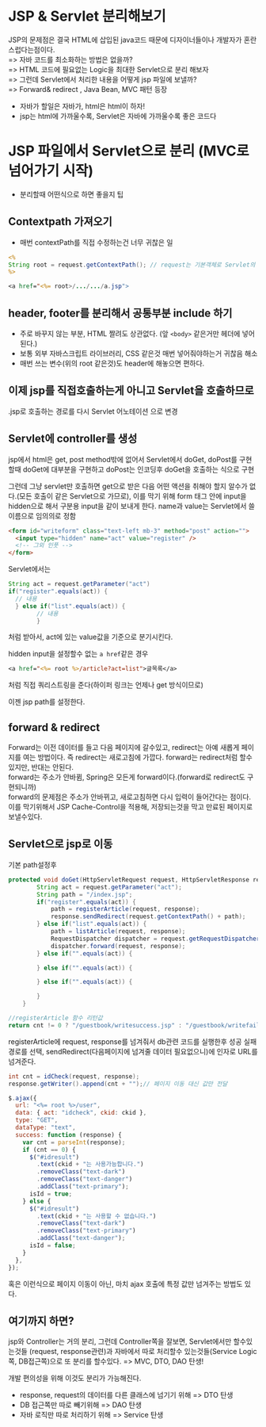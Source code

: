 # JSP & Servlet 분리해보기

JSP의 문제점은 결국 HTML에 삽입된 java코드 때문에 디자이너들이나 개발자가 혼란스럽다는점이다.  
=> 자바 코드를 최소화하는 방법은 없을까?  
=> HTML 코드에 필요없는 Logic을 최대한 Servlet으로 분리 해보자  
=> 그런데 Servlet에서 처리한 내용을 어떻게 jsp 파일에 보낼까?  
=> Forward& redirect , Java Bean, MVC 패턴 등장

- 자바가 할일은 자바가, html은 html이 하자!
- jsp는 html에 가까울수록, Servlet은 자바에 가까울수록 좋은 코드다

# JSP 파일에서 Servlet으로 분리 (MVC로 넘어가기 시작)

- 분리할때 어떤식으로 하면 좋을지 팁

## Contextpath 가져오기

- 매번 contextPath를 직접 수정하는건 너무 귀찮은 일

```jsp
<%
String root = request.getContextPath(); // request는 기본객체로 Servlet의 javax.servlet.http.HttpServletRequest에 있는 getContextPath()를 가져올수있다.
%>

<a href="<%= root>/.../.../a.jsp">
```

## header, footer를 분리해서 공통부분 include 하기

- 주로 바꾸지 않는 부분, HTML 짤려도 상관없다. (앞 `<body>` 같은거만 헤더에 넣어된다.)
- 보통 외부 자바스크립트 라이브러리, CSS 같은것 매번 넣어줘야하는거 귀찮음 해소
- 매번 쓰는 변수(위의 root 같은것)도 header에 해놓으면 편하다.

## 이제 jsp를 직접호출하는게 아니고 Servlet을 호출하므로

.jsp로 호출하는 경로를 다시 Servlet 어노테이션 으로 변경

## Servlet에 controller를 생성

jsp에서 html은 get, post method밖에 없어서 Servlet에서 doGet, doPost를 구현할때 doGet에 대부분을 구현하고 doPost는 인코딩후 doGet을 호출하는 식으로 구현

그런데 그냥 servlet만 호출하면 get으로 받은 다음 어떤 액션을 취해야 할지 알수가 없다.(모든 호출이 같은 Servlet으로 가므로), 이를 막기 위해 form 태그 안에 input을 hidden으로 해서 구분용 input을 같이 보내게 한다. name과 value는 Servlet에서 쓸 이름으로 임의의로 정함

```html
<form id="writeform" class="text-left mb-3" method="post" action="">
  <input type="hidden" name="act" value="register" />
  <!-- 그외 인풋 -->
</form>
```

Servlet에서는

```java
String act = request.getParameter("act")
if("register".equals(act)) {
  // 내용
  } else if("list".equals(act)) {
		// 내용
		}

```

처럼 받아서, act에 있는 value값을 기준으로 분기시킨다.

hidden input을 설정할수 없는 `a href`같은 경우

```jsp
<a href="<%= root %>/article?act=list">글목록</a>
```

처럼 직접 쿼리스트링을 준다(하이퍼 링크는 언제나 get 방식이므로)

이젠 jsp path를 설정한다.

## forward & redirect

Forward는 이전 데이터를 들고 다음 페이지에 갈수있고, redirect는 아예 새롭게 페이지를 여는 방법이다. 즉 redirect는 새로고침에 가깝다.
forward는 redirect처럼 할수 있지만, 반대는 안된다.  
forward는 주소가 안바뀜, Spring은 모든게 forward이다.(forward로 redirect도 구현되니까)  
forward의 문제점은 주소가 안바뀌고, 새로고침하면 다시 입력이 들어간다는 점이다.  
이를 막기위해서 JSP Cache-Control을 적용해, 저장되는것을 막고 만료된 페이지로 보낼수있다.

## Servlet으로 jsp로 이동

기본 path설정후

```java
protected void doGet(HttpServletRequest request, HttpServletResponse response) throws ServletException, IOException {
		String act = request.getParameter("act");
		String path = "/index.jsp";
		if("register".equals(act)) {
			path = registerArticle(request, response);
			response.sendRedirect(request.getContextPath() + path);
		} else if("list".equals(act)) {
			path = listArticle(request, response);
			RequestDispatcher dispatcher = request.getRequestDispatcher(path);
			dispatcher.forward(request, response);
		} else if("".equals(act)) {

		} else if("".equals(act)) {

		} else if("".equals(act)) {

		}
	}

//registerArticle 함수 리턴값
return cnt != 0 ? "/guestbook/writesuccess.jsp" : "/guestbook/writefail.jsp";

```

registerArticle에 request, response를 넘겨줘서 db관련 코드를 실행한후 성공 실패 경로를 선택, sendRedirect(다음페이지에 넘겨줄 데이터 필요없으니)에 인자로 URL를 넘겨준다.

```java
int cnt = idCheck(request, response);
response.getWriter().append(cnt + "");// 페이지 이동 대신 값만 전달
```

```js
$.ajax({
  url: "<%= root %>/user",
  data: { act: "idcheck", ckid: ckid },
  type: "GET",
  dataType: "text",
  success: function (response) {
    var cnt = parseInt(response);
    if (cnt == 0) {
      $("#idresult")
        .text(ckid + "는 사용가능합니다.")
        .removeClass("text-dark")
        .removeClass("text-danger")
        .addClass("text-primary");
      isId = true;
    } else {
      $("#idresult")
        .text(ckid + "는 사용할 수 없습니다.")
        .removeClass("text-dark")
        .removeClass("text-primary")
        .addClass("text-danger");
      isId = false;
    }
  },
});
```

혹은 이런식으로 페이지 이동이 아닌, 마치 ajax 호출에 특정 값만 넘겨주는 방법도 있다.

## 여기까지 하면?

jsp와 Controller는 거의 분리, 그런데 Controller쪽을 잘보면, Servlet에서만 할수있는것들 (request, response관련)과 자바에서 따로 처리할수 있는것들(Service Logic쪽, DB접근쪽)으로 또 분리를 할수있다. => MVC, DTO, DAO 탄생!

개발 편의성을 위해 이것도 분리가 가능해진다.

- response, request의 데이터를 다른 클래스에 넘기기 위해 => DTO 탄생
- DB 접근쪽만 따로 빼기위해 => DAO 탄생
- 자바 로직만 따로 처리하기 위해 => Service 탄생
